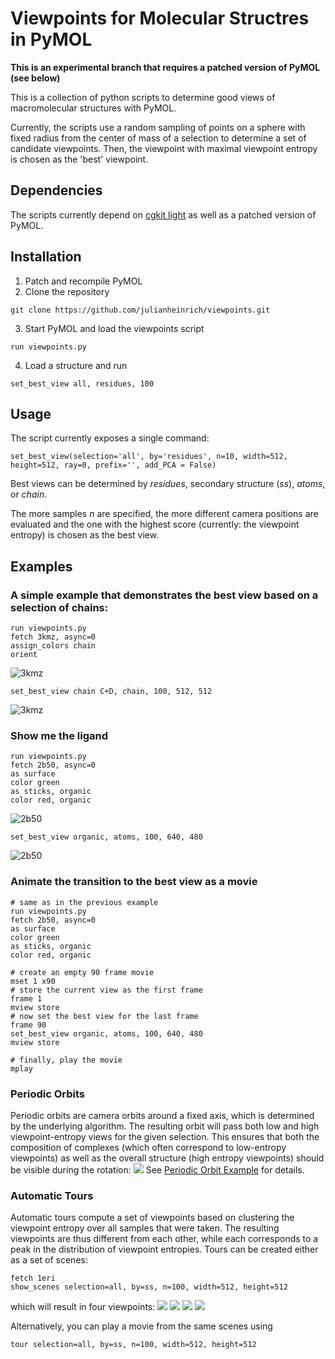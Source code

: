 # Viewpoints for Molecular Structres in PyMOL

__This is an experimental branch that requires a patched version of PyMOL (see below)__

This is a collection of python scripts to determine good views of macromolecular structures with PyMOL. 

Currently, the scripts use a random sampling of points on a sphere with fixed radius from the center of mass of a selection to determine a set of candidate viewpoints. Then, the viewpoint with maximal viewpoint entropy is chosen as the 'best' viewpoint. 

## Dependencies

The scripts currently depend on [cgkit light](http://cgkit.sourceforge.net/doc2/introduction.html#cgkit-light) as well as a patched version of PyMOL.

## Installation

1. Patch and recompile PyMOL
2. Clone the repository
```
git clone https://github.com/julianheinrich/viewpoints.git
```
3. Start PyMOL and load the viewpoints script
```
run viewpoints.py
```
4. Load a structure and run 
```
set_best_view all, residues, 100
```

## Usage

The script currently exposes a single command:

```
set_best_view(selection='all', by='residues', n=10, width=512, height=512, ray=0, prefix='', add_PCA = False)
```

Best views can be determined by *residues*, secondary structure (*ss*), *atoms*, or *chain*. 

The more samples *n* are specified, the more different camera positions are evaluated and the one with the highest score (currently: the viewpoint entropy) is chosen as the best view.

## Examples
### A simple example that demonstrates the best view based on a selection of chains:

```
run viewpoints.py
fetch 3kmz, async=0
assign_colors chain
orient
```
![3kmz](examples/3kmz/3kmz_chains_pca.png)

```
set_best_view chain C+D, chain, 100, 512, 512
```

![3kmz](examples/3kmz/3kmz_chains_C_D_vp.png)

### Show me the ligand
```
run viewpoints.py
fetch 2b50, async=0
as surface
color green
as sticks, organic
color red, organic
```
![2b50](examples/2b50/2b50_default.png)
```
set_best_view organic, atoms, 100, 640, 480
```

![2b50](examples/2b50/2b50_ligand.png)

### Animate the transition to the best view as a movie
```
# same as in the previous example
run viewpoints.py
fetch 2b50, async=0
as surface
color green
as sticks, organic
color red, organic

# create an empty 90 frame movie
mset 1 x90
# store the current view as the first frame
frame 1
mview store
# now set the best view for the last frame
frame 90
set_best_view organic, atoms, 100, 640, 480
mview store

# finally, play the movie
mplay
```

### Periodic Orbits
Periodic orbits are camera orbits around a fixed axis, which is determined by the underlying algorithm. The resulting orbit will pass both low and high viewpoint-entropy views for the given selection. This ensures that both the composition of complexes (which often correspond to low-entropy viewpoints) as well as the overall structure (high entropy viewpoints) should be visible during the rotation:
<img src='examples/2d1s/orbit.gif'></img>
See [Periodic Orbit Example](examples/2d1s/Readme.md) for details.

### Automatic Tours
Automatic tours compute a set of viewpoints based on clustering the viewpoint entropy over all samples that were taken. The resulting viewpoints are thus different from each other, while each corresponds to a peak in the distribution of viewpoint entropies. Tours can be created either as a set of scenes:
```
fetch 1eri
show_scenes selection=all, by=ss, n=100, width=512, height=512
```
which will result in four viewpoints:
<img src='examples/1eri/1eri_01.png'></img>
<img src='examples/1eri/1eri_02.png'></img>
<img src='examples/1eri/1eri_03.png'></img>
<img src='examples/1eri/1eri_04.png'></img>

Alternatively, you can play a movie from the same scenes using
```
tour selection=all, by=ss, n=100, width=512, height=512
```